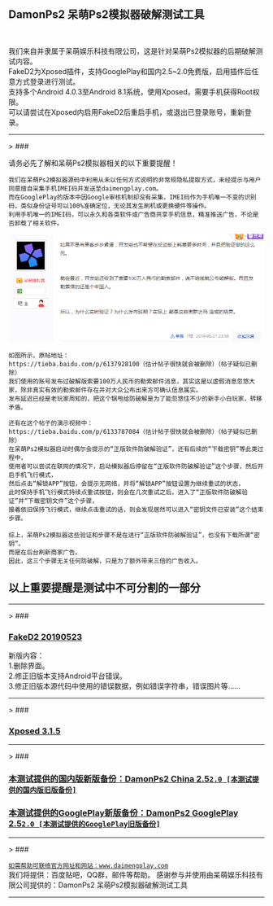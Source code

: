## DamonPs2 呆萌Ps2模拟器破解测试工具<br><br>
> ### 

我们来自并隶属于呆萌娱乐科技有限公司，这是针对呆萌Ps2模拟器的后期破解测试内容。<br>
FakeD2为Xposed插件，支持GooglePlay和国内2.5~2.0免费版，启用插件后任意方式登录进行测试。<br>
支持多个Android 4.0.3至Android 8.1系统，使用Xposed，需要手机获得Root权限。<br>
可以请尝试在Xposed内启用FakeD2后重启手机，或退出已登录账号，重新登录。<br>
<hr>
> ### 

请务必先了解和呆萌Ps2模拟器相关的以下重要提醒！<br>

```
我们在呆萌Ps2模拟器源码中利用从未以任何方式说明的非常规隐私提取方式，未经提示与用户同意擅自采集手机IMEI码并发送至daimengplay.com。
而在GooglePlay的版本中因Google审核机制却没有采集，IMEI码作为手机唯一不变的识别码，类似身份证号可以100%准确定位，无论其发生刷机或更换硬件等操作。
利用手机唯一的IMEI码，可以永久和各类软件或广告商共享手机信息，精准推送广告，不论是否卸载了相关软件。
```

![Branching](/Image.png)

```
如图所示，原帖地址：
https://tieba.baidu.com/p/6137928100（估计帖子很快就会被删除）（帖子疑似已删除）
我们使用的账号发布过破解版索要100万人民币的勒索邮件消息，其实这是以虚假消息忽悠大家，除非真实有效的勒索邮件存在并对大众公布出来方可确认信息属实。
发布延迟已经是老玩家周知的，把这个锅甩给防破解是为了能忽悠住不少的新手小白玩家，转移矛盾。
```

```
还有在这个帖子的演示视频中：
https://tieba.baidu.com/p/6133787084（估计帖子很快就会被删除）（帖子疑似已删除）
在呆萌Ps2模拟器启动时偶尔会提示的“正版软件防破解验证”，还有后续的“下载密钥”等此类过程中，
使用者可以尝试在联网的情况下，启动模拟器后停留在“正版软件防破解验证”这个步骤，然后开启手机飞行模式，
然后点击“解锁APP”按钮，会提示无网络，并将“解锁APP”按钮设置为继续重试的状态，
此时保持手机飞行模式持续点重试按钮，则会在几次重试之后，进入了“正版软件防破解验证”并“下载密钥文件”这个步骤，
接着依旧保持飞行模式，继续点击重试的话，则会发现居然可以进入“密钥文件已安装”这个结束步骤。

综上，呆萌Ps2模拟器这些验证和步骤不是在进行“正版软件防破解验证”，也没有下载所谓“密钥”。
而是在后台刷新商家广告。
因此，这三个步骤无关任何防破解，只是为了额外带来三倍的广告收入。
```

## 以上重要提醒是测试中不可分割的一部分<br>
<hr>
> ### 

### [FakeD2 20190523](/FakeD2.rar)<br>
新版内容：<br>
1.删除界面。<br>
2.修正旧版本支持Android平台错误。<br>
3.修正旧版本源代码中使用的错误数据，例如错误字符串，错误图片等……<br>
<hr>
> ### 

### [Xposed 3.1.5](https://repo.xposed.info/module/de.robv.android.xposed.installer)
<hr>
> ### 

### [本测试提供的国内版新版备份：DamonPs2 China 2.5](/China25.rar)[`2.0 [本测试提供的国内版旧版备份]`](/China20.rar)
### [本测试提供的GooglePlay新版备份：DamonPs2 GooglePlay 2.5](/GooglePlay25.rar)[`2.0 [本测试提供的GooglePlay旧版备份]`](/GooglePlay20.rar)
<hr>
> ### 

[`如需帮助可联络官方网址和网站：www.daimengplay.com`](http://www.daimengplay.com/)<br>
我们将提供：百度贴吧，QQ群，邮件等帮助。
感谢参与并使用由呆萌娱乐科技有限公司提供的：DamonPs2 呆萌Ps2模拟器破解测试工具
<hr>
